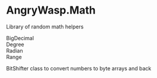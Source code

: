 # AngryWasp.Math

Library of random math helpers

BigDecimal  
Degree  
Radian  
Range  

BitShifter class to convert numbers to byte arrays and back
